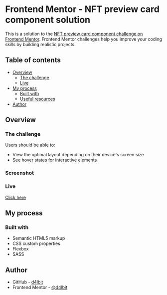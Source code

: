 # Frontend Mentor - NFT preview card component solution

This is a solution to the [NFT preview card component challenge on Frontend Mentor](https://www.frontendmentor.io/challenges/nft-preview-card-component-SbdUL_w0U). Frontend Mentor challenges help you improve your coding skills by building realistic projects. 

## Table of contents

- [Overview](#overview)
  - [The challenge](#the-challenge)
  - [Live](#live)
- [My process](#my-process)
  - [Built with](#built-with)
  - [Useful resources](#useful-resources)
- [Author](#author)


## Overview

### The challenge

Users should be able to:

- View the optimal layout depending on their device's screen size
- See hover states for interactive elements

### Screenshot

### Live

[Click here](https://d4lbit.github.io/fremnftpreview/)

## My process

### Built with

- Semantic HTML5 markup
- CSS custom properties
- Flexbox
- SASS

## Author

- GitHub - [d4lbit](https://github.com/d4lbit)
- Frontend Mentor - [@d4lbit](https://www.frontendmentor.io/profile/d4lbit)

